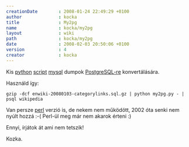 ```yaml
---
creationDate        : 2008-01-24 22:49:29 +0100 
author              : kocka 
title               : My2pg 
name                : kocka/my2pg 
layout              : wiki 
path                : kocka/my2pg 
date                : 2008-02-03 20:50:06 +0100 
version             : 4 
creator             : kocka 
---
```

Kis [python](../python.html) [script](../scripting.html) [mysql](../MySQL.html) dumpok [PostgreSQL-re](../PostgreSQL.html) konvertálására.


Használd így:

```
gzip -dcf enwiki-20080103-categorylinks.sql.gz | python my2pg.py - | psql wikipedia
```

Van persze [perl](../perl.html) verzió is, de nekem nem működött, 2002 óta senki nem nyúlt hozzá :-( Perl-ül meg már nem akarok érteni :)

Ennyi, írjátok át ami nem tetszik!

Kozka.
